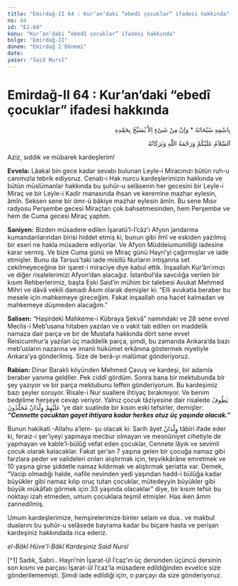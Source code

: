 ```yaml
---
title: "Emirdağ-II 64 : Kur’an’daki “ebedî çocuklar” ifadesi hakkında"
no: 64
id: "E2-64"
konu: "Kur’an’daki “ebedî çocuklar” ifadesi hakkında"
bolge: "Emirdağ-II"
donem: "Emirdağ 2 Dönemi"
date: 
yazar: "Said Nursî"
---
```


# Emirdağ-II 64 : Kur’an’daki “ebedî çocuklar” ifadesi hakkında

<p class="arabic" dir="rtl" title="Meal: “Subhân Allah’ın adıyla” * “Hiçbir şey yoktur ki O'nu hamd ile tesbih etmesin” [İsrâ 17:44]">بِاسْمِهِ سُبْحَانَهُ * وَاِنْ مِنْ شَىْءٍ اِلاَّ يُسَبِّحُ بِحَمْدِهِ</p>

<p class="arabic" dir="rtl" title="Meal: “Allah’ın selâmı, rahmeti ve bereketleri, üzerinize olsun.”">اَلسَّلاَمُ عَلَيْكُمْ وَرَحْمَةُ اللّٰهِ وَبَرَكَاتُهُ</p>

Aziz, sıddık ve mübarek kardeşlerim!

**Evvela:** Lâakal bin gece kadar sevabı bulunan Leyle-i Miracınızı bütün ruh-u canımızla tebrik ediyoruz. Cenab-ı Hak nurcu kardeşlerimizin hakkında ve bütün müslümanlar hakkında bu şuhûr-u selâsenin her gecesini bir Leyle-i Miraç ve bir Leyle-i Kadir manasında ihsan ve keremine mazhar eylesin, âmîn. Seksen sene bir ömr-ü bâkiye mazhar eylesin âmîn. Bu sene Mısır radyosu Perşembe gecesi Miraçtan çok bahsetmesinden, hem Perşembe ve hem de Cuma gecesi Miraç yaptım.

**Saniyen:** Bizden müsadere edilen İşaratü’l-İ’câz’ı Afyon jandarma kumandanlarından birisi hiddet etmiş ki, bunun gibi ilmî ve eskiden yazılmış bir eseri ne hakla müsadere ediyorlar. Ve Afyon Müddeiumumîliği iadesine karar vermiş. Ve bize Cuma günü ve Miraç günü Hayri’yi çağırmışlar ve iade etmişler. Bunu da Tarsus’taki iade misillü Nurların intişarına set çekilmeyeceğine bir işaret-i miraciye diye kabul ettik. İnşaallah Kur’ân’ımızı ve diğer risalelerimizi Afyon’dan alacağız. İstanbul’da savcılığa verilen bir kısım Rehberlerimiz, başta Eski Said’in mühim bir talebesi Avukat Mehmed Mihri ve dâvâ vekili damadı Âsım olarak demişler ki: “Elli avukatla beraber bu mesele için mahkemeye gireceğim. Fakat inşaallah ona hacet kalmadan ve mahkemeye düşmeden alacağım.”

**Salisen:** “Haşirdeki Mahkeme-i Kübraya Şekvâ” namındaki ve 28 sene evvel Meclis-i Meb’usana hitaben yazılan ve o vakit tab edilen on maddelik namaza dair parça ve bir de Mustafa hakkında dört sene evvel Reisicumhur’a yazılan üç maddelik parça, şimdi, bu zamanda Ankara’da bazı meb’usların nazarına ve imanlı hükümet erkânına göstermek niyetiyle Ankara’ya gönderilmiş. Size de berâ-yı malûmat gönderiyoruz.

**Rabian:** Dinar Baraklı köyünden Mehmed Çavuş ve kardeşi, bir adamla beraber yanıma geldiler. Pek ciddî gördüm. Sonra bana bir mektubunda bir şey yazıyor ve bir parça mektubunu leffen gönderiyorum. Bu kardeşimiz bazı şeyler soruyor. Risale-i Nur suallere ihtiyaç bırakmıyor. Ve benim bedelime herşeye cevap veriyor. Yalnız çocuk tâziyesine dair risalede <span class="arabic" dir="rtl" title="Meal: “Etraflarında ebediyen yaşlanmayacak çocuklar dolaşır.” Vâkıa Sûresi, 56:17">يَطُوفُ عَلَيْهِمْ وِلْدَانٌ مُخَلَّدُونَ</span> ’ye dair sualinde bir kısım eski tefsirler, demişler: ***“Cennette çocuktan gayet ihtiyara kadar herkes otuz üç yaşında olacak.”***

Bunun hakikati -Allahu a’lem- şu olacak ki: Sarih âyet <span class="arabic" dir="rtl" title="">وِلْدَانٌ</span> tâbiri ifade eder ki, feraiz-i şer’iyeyi yapmaya mecbur olmayan ve mesnûniyet cihetiyle de yapmayan ve kable’l-bülûğ vefat eden çocuklar, Cennete lâyık ve sevimli çocuk olarak kalacaklar. Fakat şer’an 7 yaşına gelen bir çocuğa namaz gibi farzlara peder ve valideleri onları alıştırmak için, teşvikkârâne emretmek ve 10 yaşına girse şiddetle namaz kıldırmak ve alıştırmak şeriatta var. Demek, “Vacip olmadığı halde, nafile nevinden yedi yaşından hadd-i bülûğa kadar büyükler gibi namaz kılıp oruç tutan çocuklar, mütedeyyin büyükler gibi büyük mükâfatı görmek için 33 yaşında olacaklar” diye, bir kısım tefsir bu noktayı izah etmeden, umum çocuklara teşmil etmişler. Has iken âmm zannedilmiş.

Umum kardeşlerimize, hemşirelerimize binler selam ve dua.. ve makbul dualarını bu şuhûr-u selâsede bayrama kadar bu biçare hasta ve perişan kardeşiniz hakkındada rica ederiz.

*el-Bâkî Hüve’l-Bâkî*
*Kardeşiniz*
*Said Nursî*

[^1] Sadık, Sabri.. Hayri’nin İşarat-ül İ’caz’ın üç dersinden üçüncü dersinin son kısmı ve parçası İşarat-ül İ’caz’la müsadere edildiğinden evvelce size gönderilememişti. Şimdi iade edildiği için, o parçayı da size gönderiyoruz.
